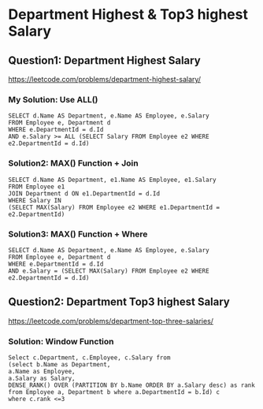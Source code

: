 # Department Highest & Top3 highest Salary
## Question1: Department Highest Salary
https://leetcode.com/problems/department-highest-salary/
### My Solution: Use ALL()
```
SELECT d.Name AS Department, e.Name AS Employee, e.Salary 
FROM Employee e, Department d
WHERE e.DepartmentId = d.Id 
AND e.Salary >= ALL (SELECT Salary FROM Employee e2 WHERE e2.DepartmentId = d.Id)
```
### Solution2: MAX() Function + Join
```
SELECT d.Name AS Department, e1.Name AS Employee, e1.Salary 
FROM Employee e1
JOIN Department d ON e1.DepartmentId = d.Id 
WHERE Salary IN 
(SELECT MAX(Salary) FROM Employee e2 WHERE e1.DepartmentId = e2.DepartmentId)
```
### Solution3: MAX() Function + Where
```
SELECT d.Name AS Department, e.Name AS Employee, e.Salary 
FROM Employee e, Department d
WHERE e.DepartmentId = d.Id 
AND e.Salary = (SELECT MAX(Salary) FROM Employee e2 WHERE e2.DepartmentId = d.Id)
```
## Question2: Department Top3 highest Salary
https://leetcode.com/problems/department-top-three-salaries/
### Solution: Window Function
```
Select c.Department, c.Employee, c.Salary from
(select b.Name as Department, 
a.Name as Employee, 
a.Salary as Salary,
DENSE_RANK() OVER (PARTITION BY b.Name ORDER BY a.Salary desc) as rank
from Employee a, Department b where a.DepartmentId = b.Id) c
where c.rank <=3
```
